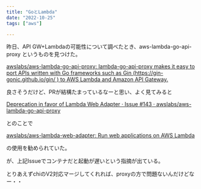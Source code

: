 ```yaml
---
title: "GoとLambda"
date: "2022-10-25"
tags: ["aws"]

---
```


昨日、API GW+Lambdaの可能性について調べたとき、aws-lambda-go-api-proxy というものを見つけた。

[awslabs/aws-lambda-go-api-proxy: lambda-go-api-proxy makes it easy to port APIs written with Go frameworks such as Gin (https://gin-gonic.github.io/gin/ ) to AWS Lambda and Amazon API Gateway.](https://github.com/awslabs/aws-lambda-go-api-proxy)

良さそうだけど、PRが結構たまっているなーと思い、よく見てみると

[Deprecation in favor of Lambda Web Adapter · Issue #143 · awslabs/aws-lambda-go-api-proxy](https://github.com/awslabs/aws-lambda-go-api-proxy/issues/143)

とのことで

[awslabs/aws-lambda-web-adapter: Run web applications on AWS Lambda](https://github.com/awslabs/aws-lambda-web-adapter)

の使用を勧められていた。

が、上記Issueでコンテナだと起動が遅いという指摘が出ている。

とりあえずchiのV2対応マージしてくれれば、proxyの方で問題ないんだけどなー・・
